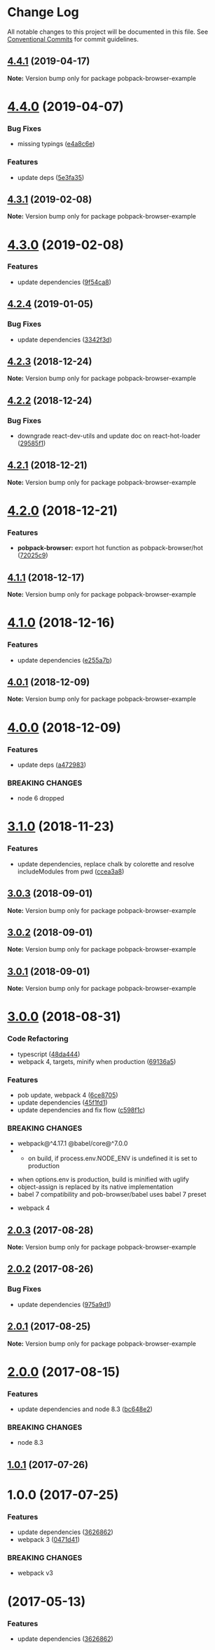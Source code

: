 # Change Log

All notable changes to this project will be documented in this file.
See [Conventional Commits](https://conventionalcommits.org) for commit guidelines.

## [4.4.1](https://github.com/christophehurpeau/pobpack/compare/pobpack-browser-example@4.4.0...pobpack-browser-example@4.4.1) (2019-04-17)

**Note:** Version bump only for package pobpack-browser-example





# [4.4.0](https://github.com/christophehurpeau/pobpack/compare/pobpack-browser-example@4.3.1...pobpack-browser-example@4.4.0) (2019-04-07)


### Bug Fixes

* missing typings ([e4a8c6e](https://github.com/christophehurpeau/pobpack/commit/e4a8c6e))


### Features

* update deps ([5e3fa35](https://github.com/christophehurpeau/pobpack/commit/5e3fa35))





## [4.3.1](https://github.com/christophehurpeau/pobpack/compare/pobpack-browser-example@4.3.0...pobpack-browser-example@4.3.1) (2019-02-08)

**Note:** Version bump only for package pobpack-browser-example





# [4.3.0](https://github.com/christophehurpeau/pobpack/compare/pobpack-browser-example@4.2.4...pobpack-browser-example@4.3.0) (2019-02-08)


### Features

* update dependencies ([9f54ca8](https://github.com/christophehurpeau/pobpack/commit/9f54ca8))





## [4.2.4](https://github.com/christophehurpeau/pobpack/compare/pobpack-browser-example@4.2.3...pobpack-browser-example@4.2.4) (2019-01-05)


### Bug Fixes

* update dependencies ([3342f3d](https://github.com/christophehurpeau/pobpack/commit/3342f3d))





## [4.2.3](https://github.com/christophehurpeau/pobpack/compare/pobpack-browser-example@4.2.2...pobpack-browser-example@4.2.3) (2018-12-24)

**Note:** Version bump only for package pobpack-browser-example





## [4.2.2](https://github.com/christophehurpeau/pobpack/compare/pobpack-browser-example@4.2.1...pobpack-browser-example@4.2.2) (2018-12-24)


### Bug Fixes

* downgrade react-dev-utils and update doc on react-hot-loader ([29585f1](https://github.com/christophehurpeau/pobpack/commit/29585f1))





## [4.2.1](https://github.com/christophehurpeau/pobpack/compare/pobpack-browser-example@4.2.0...pobpack-browser-example@4.2.1) (2018-12-21)

**Note:** Version bump only for package pobpack-browser-example





# [4.2.0](https://github.com/christophehurpeau/pobpack/compare/pobpack-browser-example@4.1.1...pobpack-browser-example@4.2.0) (2018-12-21)


### Features

* **pobpack-browser:** export hot function as pobpack-browser/hot ([72025c9](https://github.com/christophehurpeau/pobpack/commit/72025c9))





## [4.1.1](https://github.com/christophehurpeau/pobpack/compare/pobpack-browser-example@4.1.0...pobpack-browser-example@4.1.1) (2018-12-17)

**Note:** Version bump only for package pobpack-browser-example





# [4.1.0](https://github.com/christophehurpeau/pobpack/compare/pobpack-browser-example@4.0.1...pobpack-browser-example@4.1.0) (2018-12-16)


### Features

* update dependencies ([e255a7b](https://github.com/christophehurpeau/pobpack/commit/e255a7b))





## [4.0.1](https://github.com/christophehurpeau/pobpack/compare/pobpack-browser-example@4.0.0...pobpack-browser-example@4.0.1) (2018-12-09)

**Note:** Version bump only for package pobpack-browser-example





# [4.0.0](https://github.com/christophehurpeau/pobpack/compare/pobpack-browser-example@3.1.0...pobpack-browser-example@4.0.0) (2018-12-09)


### Features

* update deps ([a472983](https://github.com/christophehurpeau/pobpack/commit/a472983))


### BREAKING CHANGES

* node 6 dropped





# [3.1.0](https://github.com/christophehurpeau/pobpack/compare/pobpack-browser-example@3.0.3...pobpack-browser-example@3.1.0) (2018-11-23)


### Features

* update dependencies, replace chalk by colorette and resolve includeModules from pwd ([ccea3a8](https://github.com/christophehurpeau/pobpack/commit/ccea3a8))





<a name="3.0.3"></a>
## [3.0.3](https://github.com/christophehurpeau/pobpack/compare/pobpack-browser-example@3.0.2...pobpack-browser-example@3.0.3) (2018-09-01)

**Note:** Version bump only for package pobpack-browser-example





<a name="3.0.2"></a>
## [3.0.2](https://github.com/christophehurpeau/pobpack/compare/pobpack-browser-example@3.0.1...pobpack-browser-example@3.0.2) (2018-09-01)

**Note:** Version bump only for package pobpack-browser-example





<a name="3.0.1"></a>
## [3.0.1](https://github.com/christophehurpeau/pobpack/compare/pobpack-browser-example@3.0.0...pobpack-browser-example@3.0.1) (2018-09-01)

**Note:** Version bump only for package pobpack-browser-example





<a name="3.0.0"></a>
# [3.0.0](https://github.com/christophehurpeau/pobpack/compare/pobpack-browser-example@2.0.3...pobpack-browser-example@3.0.0) (2018-08-31)


### Code Refactoring

* typescript ([48da444](https://github.com/christophehurpeau/pobpack/commit/48da444))
* webpack 4, targets, minify when production ([69136a5](https://github.com/christophehurpeau/pobpack/commit/69136a5))


### Features

* pob update, webpack 4 ([6ce8705](https://github.com/christophehurpeau/pobpack/commit/6ce8705))
* update dependencies ([45f1fd1](https://github.com/christophehurpeau/pobpack/commit/45f1fd1))
* update dependencies and fix flow ([c598f1c](https://github.com/christophehurpeau/pobpack/commit/c598f1c))


### BREAKING CHANGES

* webpack@^4.17.1 @babel/core@^7.0.0
* - on build, if process.env.NODE_ENV is undefined it is set to production
- when options.env is production, build is minified with uglify
- object-assign is replaced by its native implementation
- babel 7 compatibility and pob-browser/babel uses babel 7 preset
* webpack 4





<a name="2.0.3"></a>
## [2.0.3](https://github.com/christophehurpeau/pobpack/compare/pobpack-browser-example@2.0.2...pobpack-browser-example@2.0.3) (2017-08-28)




**Note:** Version bump only for package pobpack-browser-example

<a name="2.0.2"></a>
## [2.0.2](https://github.com/christophehurpeau/pobpack/compare/pobpack-browser-example@2.0.1...pobpack-browser-example@2.0.2) (2017-08-26)


### Bug Fixes

* update dependencies ([975a9d1](https://github.com/christophehurpeau/pobpack/commit/975a9d1))




<a name="2.0.1"></a>
## [2.0.1](https://github.com/christophehurpeau/pobpack/compare/pobpack-browser-example@2.0.0...pobpack-browser-example@2.0.1) (2017-08-25)




**Note:** Version bump only for package pobpack-browser-example

<a name="2.0.0"></a>
# [2.0.0](https://github.com/christophehurpeau/pobpack/compare/pobpack-browser-example@1.0.1...pobpack-browser-example@2.0.0) (2017-08-15)


### Features

* update dependencies and node 8.3 ([bc648e2](https://github.com/christophehurpeau/pobpack/commit/bc648e2))


### BREAKING CHANGES

* node 8.3




<a name="1.0.1"></a>
## [1.0.1](https://github.com/christophehurpeau/pobpack/compare/pobpack-browser-example@1.0.0...pobpack-browser-example@1.0.1) (2017-07-26)




<a name="1.0.0"></a>
# 1.0.0 (2017-07-25)


### Features

* update dependencies ([3626862](https://github.com/christophehurpeau/pobpack/commit/3626862))
* webpack 3 ([0471d41](https://github.com/christophehurpeau/pobpack/commit/0471d41))


### BREAKING CHANGES

* webpack v3




<a name=""></a>
#  (2017-05-13)


### Features

* update dependencies ([3626862](https://github.com/christophehurpeau/pobpack/commit/3626862))

